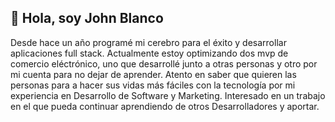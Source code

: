## 👋 Hola, soy John Blanco

Desde hace un año programé mi cerebro para el éxito y desarrollar aplicaciones full stack. Actualmente estoy optimizando dos mvp de comercio eléctrónico, uno que desarrollé junto a otras personas y otro por mi cuenta para no dejar de aprender. Atento en saber que quieren las personas para a hacer sus vidas más fáciles con la tecnología por mi experiencia en Desarrollo de Software y Marketing. Interesado en un trabajo en el que pueda continuar aprendiendo de otros Desarrolladores y aportar. 

<!--
**blancojohn/blancojohn** is a ✨ _special_ ✨ repository because its `README.md` (this file) appears on your GitHub profile.

Here are some ideas to get you started:

- 🔭 I’m currently working on ...
- 🌱 I’m currently learning ...
- 👯 I’m looking to collaborate on ...
- 🤔 I’m looking for help with ...
- 💬 Ask me about ...
- 📫 How to reach me: ...
- 😄 Pronouns: ...
- ⚡ Fun fact: ...
-->
